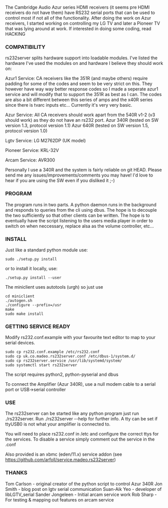 The Cambridge Audio Azur series HDMI receivers (it seems pre HDMI receivers do
not have them) have RS232 serial ports that can be used to control most if not
all of the functionality. After doing the work on Azur receivers, I started
working on controlling my LG TV and later a Pioneer TV that was lying around at
work. If interested in doing some coding, read HACKING

### COMPATIBILITY

rs232server splits hardware support into loadable modules. I've listed the
hardware I've used the modules on and hardware I believe they should work on:

Azur1 Service:
CA receivers like the 351R (and maybe others) require padding for some of the
codes and seem to be very strict on this. They however have way way better
response codes so I made a seperate azur1 service and will modify that to
support the 351R as best as I can. The codes are also a bit different between
this series of amps and the x40R series since there is tvarc inputs etc...
Currently it's very very basic.

Azur Service:
All CA receivers should work apart from the 540R v1-2 (v3 should work) as they
do not have an rs232 port.
Azur 340R (tested on SW version 1.3, protocol version 1.1)
Azur 640R (tested on SW version 1.5, protocol version 1.0)

Lgtv Service:
LG M2762DP (UK model)

Pioneer Service:
KRL-32V

Arcam Service:
AVR300

Personally I use a 340R and the system is fairly reliable on git HEAD. Please
send me any issues/improvements/comments you may have! I'd love to hear if you
are using the SW even if you disliked it ;-)

### PROGRAM

The program runs in two parts. A python daemon runs in the background and
responds to queries from the cli using dbus.  The hope is to decouple the two
sufficiently so that other clients can be written. The hope is to eventually
have the script listening to the users media player in order to switch on when
neccessary, replace alsa as the volume controller, etc...

### INSTALL

Just like a standard python module use:
```{sh}
sudo ./setup.py install
```
or to install it locally, use:
```{sh}
./setup.py install --user
```
The miniclient uses autotools (urgh) so just use
```{sh}
cd miniclient
./autogen.sh
./configure --prefix=/usr
make
sudo make install
```

### GETTING SERVICE READY

Modify rs232.conf.example with your favourite text editor to map to your serial devices.

```{sh}
sudo cp rs232.conf.example /etc/rs232.conf
sudo cp uk.co.madeo.rs232server.conf /etc/dbus-1/system.d/
sudo cp rs232server.service /usr/lib/systemd/system/
sudo systemctl start rs232server
```

The script requires python2, python-pyserial and dbus

To connect the Amplifier (Azur 340R), use a null modem cable to a serial port
or USB->serial controller

### USE
The rs232server can be started like any python program just run
./rs232server.  Run ./rs232server --help for further info. A tty can be set if
ttyUSB0 is not what your amplifier is connected to.

You will need to place rs232.conf in /etc and configure the correct ttys for
the services. To disable a service simply comment out the service in the .conf

Also provided is an xbmc (eden/11.x) service addon (see
https://github.com/arfoll/service.madeo.rs232server)

### THANKS
Tom Carlson - original creator of the python script to control Azur 340R
Jon Smith - blog post on lgtv serial communication
Suan-Aik Yeo - developer of libLGTV_serial
Sander Jongeleen - Initial arcam service work
Rob Sharp - For testing & mapping out features on arcam service
